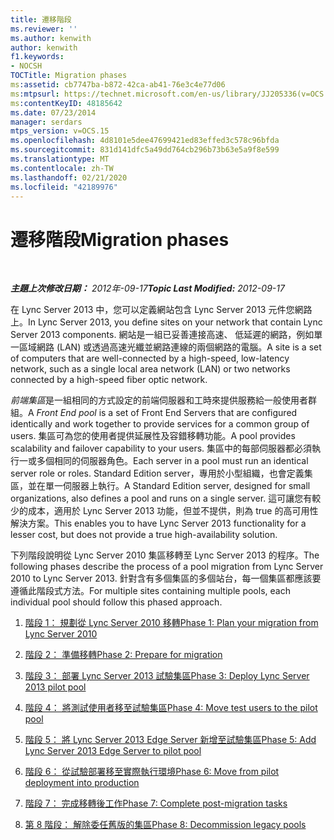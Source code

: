 ```yaml
---
title: 遷移階段
ms.reviewer: ''
ms.author: kenwith
author: kenwith
f1.keywords:
- NOCSH
TOCTitle: Migration phases
ms:assetid: cb7747ba-b872-42ca-ab41-76e3c4e77d06
ms:mtpsurl: https://technet.microsoft.com/en-us/library/JJ205336(v=OCS.15)
ms:contentKeyID: 48185642
ms.date: 07/23/2014
manager: serdars
mtps_version: v=OCS.15
ms.openlocfilehash: 4d8101e5dee47699421ed83effed3c578c96bfda
ms.sourcegitcommit: 831d141dfc5a49dd764cb296b73b63e5a9f8e599
ms.translationtype: MT
ms.contentlocale: zh-TW
ms.lasthandoff: 02/21/2020
ms.locfileid: "42189976"
---
```

<div data-xmlns="http://www.w3.org/1999/xhtml">

<div class="topic" data-xmlns="http://www.w3.org/1999/xhtml" data-msxsl="urn:schemas-microsoft-com:xslt" data-cs="https://msdn.microsoft.com/">

<div data-asp="https://msdn2.microsoft.com/asp">

# <a name="migration-phases"></a><span data-ttu-id="e57ae-102">遷移階段</span><span class="sxs-lookup"><span data-stu-id="e57ae-102">Migration phases</span></span>

</div>

<div id="mainSection">

<div id="mainBody">

<span> </span>

<span data-ttu-id="e57ae-103">_**主題上次修改日期：** 2012年-09-17_</span><span class="sxs-lookup"><span data-stu-id="e57ae-103">_**Topic Last Modified:** 2012-09-17_</span></span>

<span data-ttu-id="e57ae-104">在 Lync Server 2013 中，您可以定義網站包含 Lync Server 2013 元件您網路上。</span><span class="sxs-lookup"><span data-stu-id="e57ae-104">In Lync Server 2013, you define sites on your network that contain Lync Server 2013 components.</span></span> <span data-ttu-id="e57ae-105">網站是一組已妥善連接高速、 低延遲的網路，例如單一區域網路 (LAN) 或透過高速光纖並網路連線的兩個網路的電腦。</span><span class="sxs-lookup"><span data-stu-id="e57ae-105">A site is a set of computers that are well-connected by a high-speed, low-latency network, such as a single local area network (LAN) or two networks connected by a high-speed fiber optic network.</span></span>

<span data-ttu-id="e57ae-106">*前端集區*是一組相同的方式設定的前端伺服器和工時來提供服務給一般使用者群組。</span><span class="sxs-lookup"><span data-stu-id="e57ae-106">A *Front End pool* is a set of Front End Servers that are configured identically and work together to provide services for a common group of users.</span></span> <span data-ttu-id="e57ae-107">集區可為您的使用者提供延展性及容錯移轉功能。</span><span class="sxs-lookup"><span data-stu-id="e57ae-107">A pool provides scalability and failover capability to your users.</span></span> <span data-ttu-id="e57ae-108">集區中的每部伺服器都必須執行一或多個相同的伺服器角色。</span><span class="sxs-lookup"><span data-stu-id="e57ae-108">Each server in a pool must run an identical server role or roles.</span></span> <span data-ttu-id="e57ae-109">Standard Edition server，專用於小型組織，也會定義集區，並在單一伺服器上執行。</span><span class="sxs-lookup"><span data-stu-id="e57ae-109">A Standard Edition server, designed for small organizations, also defines a pool and runs on a single server.</span></span> <span data-ttu-id="e57ae-110">這可讓您有較少的成本，適用於 Lync Server 2013 功能，但並不提供，則為 true 的高可用性解決方案。</span><span class="sxs-lookup"><span data-stu-id="e57ae-110">This enables you to have Lync Server 2013 functionality for a lesser cost, but does not provide a true high-availability solution.</span></span>

<span data-ttu-id="e57ae-111">下列階段說明從 Lync Server 2010 集區移轉至 Lync Server 2013 的程序。</span><span class="sxs-lookup"><span data-stu-id="e57ae-111">The following phases describe the process of a pool migration from Lync Server 2010 to Lync Server 2013.</span></span> <span data-ttu-id="e57ae-112">針對含有多個集區的多個站台，每一個集區都應該要遵循此階段式方法。</span><span class="sxs-lookup"><span data-stu-id="e57ae-112">For multiple sites containing multiple pools, each individual pool should follow this phased approach.</span></span>

1.  [<span data-ttu-id="e57ae-113">階段 1： 規劃從 Lync Server 2010 移轉</span><span class="sxs-lookup"><span data-stu-id="e57ae-113">Phase 1: Plan your migration from Lync Server 2010</span></span>](phase-1-plan-your-migration-from-lync-server-2010.md)

2.  [<span data-ttu-id="e57ae-114">階段 2： 準備移轉</span><span class="sxs-lookup"><span data-stu-id="e57ae-114">Phase 2: Prepare for migration</span></span>](phase-2-prepare-for-migration.md)

3.  [<span data-ttu-id="e57ae-115">階段 3： 部署 Lync Server 2013 試驗集區</span><span class="sxs-lookup"><span data-stu-id="e57ae-115">Phase 3: Deploy Lync Server 2013 pilot pool</span></span>](phase-3-deploy-lync-server-2013-pilot-pool.md)

4.  [<span data-ttu-id="e57ae-116">階段 4： 將測試使用者移至試驗集區</span><span class="sxs-lookup"><span data-stu-id="e57ae-116">Phase 4: Move test users to the pilot pool</span></span>](phase-4-move-test-users-to-the-pilot-pool.md)

5.  [<span data-ttu-id="e57ae-117">階段 5： 將 Lync Server 2013 Edge Server 新增至試驗集區</span><span class="sxs-lookup"><span data-stu-id="e57ae-117">Phase 5: Add Lync Server 2013 Edge Server to pilot pool</span></span>](phase-5-add-lync-server-2013-edge-server-to-pilot-pool.md)

6.  [<span data-ttu-id="e57ae-118">階段 6： 從試驗部署移至實際執行環境</span><span class="sxs-lookup"><span data-stu-id="e57ae-118">Phase 6: Move from pilot deployment into production</span></span>](phase-6-move-from-pilot-deployment-into-production.md)

7.  [<span data-ttu-id="e57ae-119">階段 7： 完成移轉後工作</span><span class="sxs-lookup"><span data-stu-id="e57ae-119">Phase 7: Complete post-migration tasks</span></span>](phase-7-complete-post-migration-tasks.md)

8.  [<span data-ttu-id="e57ae-120">第 8 階段： 解除委任舊版的集區</span><span class="sxs-lookup"><span data-stu-id="e57ae-120">Phase 8: Decommission legacy pools</span></span>](phase-8-decommission-legacy-pools.md)

</div>

<span> </span>

</div>

</div>

</div>

